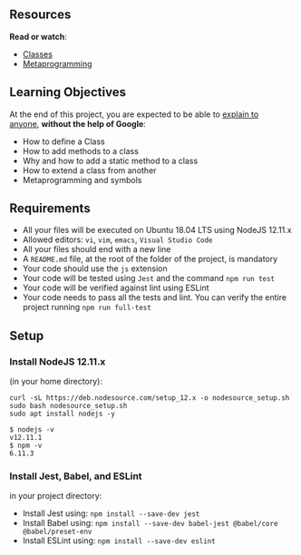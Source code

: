 <p><img src="https://s3.eu-west-3.amazonaws.com/hbtn.intranet/uploads/medias/2019/12/817248fb77fb5c2cef3f.jpeg?X-Amz-Algorithm=AWS4-HMAC-SHA256&X-Amz-Credential=AKIA4MYA5JM5DUTZGMZG%2F20230529%2Feu-west-3%2Fs3%2Faws4_request&X-Amz-Date=20230529T210933Z&X-Amz-Expires=86400&X-Amz-SignedHeaders=host&X-Amz-Signature=0b158d783f1ab829d52f8014a814ff359f061484ea1a88c57290e8aedb0ffb12" alt=""></p>
<h2>Resources</h2>
<p><strong>Read or watch</strong>:</p>
<ul>
    <li><a href="https://intranet.hbtn.io/rltoken/AJdJxuoO8o3hwpybQaFSDQ" title="Classes" target="_blank">Classes</a></li>
    <li><a href="https://intranet.hbtn.io/rltoken/jF42Fw5HNIPnFWKmDzVg1g" title="Metaprogramming" target="_blank">Metaprogramming</a></li>
</ul>
<h2>Learning Objectives</h2>
<p>At the end of this project, you are expected to be able to&nbsp;<a href="https://intranet.hbtn.io/rltoken/njFFGENoXPXVPrxCyuHqMg" title="explain to anyone" target="_blank">explain to anyone</a>,&nbsp;<strong>without the help of Google</strong>:</p>
<ul>
    <li>How to define a Class</li>
    <li>How to add methods to a class</li>
    <li>Why and how to add a static method to a class</li>
    <li>How to extend a class from another</li>
    <li>Metaprogramming and symbols</li>
</ul>
<h2>Requirements</h2>
<ul>
    <li>All your files will be executed on Ubuntu 18.04 LTS using NodeJS 12.11.x</li>
    <li>Allowed editors:&nbsp;<code>vi</code>,&nbsp;<code>vim</code>,&nbsp;<code>emacs</code>,&nbsp;<code>Visual Studio Code</code></li>
    <li>All your files should end with a new line</li>
    <li>A&nbsp;<code>README.md</code> file, at the root of the folder of the project, is mandatory</li>
    <li>Your code should use the&nbsp;<code>js</code> extension</li>
    <li>Your code will be tested using&nbsp;<code>Jest</code> and the command&nbsp;<code>npm run test</code></li>
    <li>Your code will be verified against lint using ESLint</li>
    <li>Your code needs to pass all the tests and lint. You can verify the entire project running&nbsp;<code>npm run full-test</code></li>
</ul>
<h2>Setup</h2>
<h3>Install NodeJS 12.11.x</h3>
<p>(in your home directory):</p>
<pre><code>curl -sL https://deb.nodesource.com/setup_12.x -o nodesource_setup.sh
sudo bash nodesource_setup.sh
sudo apt install nodejs -y
</code></pre>
<pre><code>$ nodejs -v
v12.11.1
$ npm -v
6.11.3
</code></pre>
<h3>Install Jest, Babel, and ESLint</h3>
<p>in your project directory:</p>
<ul>
    <li>Install Jest using:&nbsp;<code>npm install --save-dev jest</code></li>
    <li>Install Babel using:&nbsp;<code>npm install --save-dev babel-jest @babel/core @babel/preset-env</code></li>
    <li>Install ESLint using:&nbsp;<code>npm install --save-dev eslint</code></li>
</ul>